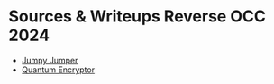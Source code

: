 # Sources & Writeups Reverse OCC 2024

- [Jumpy Jumper](./jumpy-jumper/)
- [Quantum Encryptor](./quantum_encryptor/)